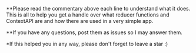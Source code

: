 **Please read the commentary above each line to understand what it does. This is all to help you get a handle over what reducer functions and ContextAPI are and how there are used in a very simple app. 

**If you have any questions, post them as issues so I may answer them.

*If this helped you in any way, please don't forget to leave a star :)
